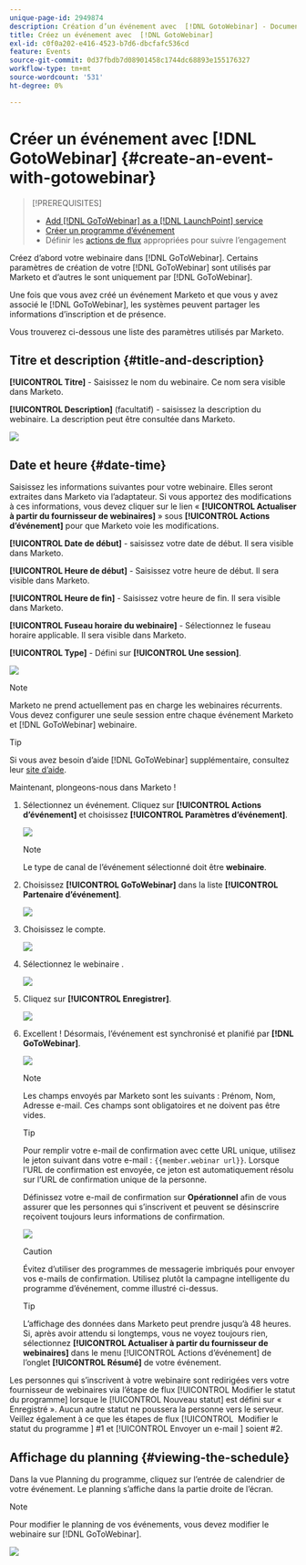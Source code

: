 ```yaml
---
unique-page-id: 2949874
description: Création d’un événement avec  [!DNL GotoWebinar] - Documents Marketo - Documentation du produit
title: Créez un événement avec  [!DNL GotoWebinar]
exl-id: c0f0a202-e416-4523-b7d6-dbcfafc536cd
feature: Events
source-git-commit: 0d37fbdb7d08901458c1744dc68893e155176327
workflow-type: tm+mt
source-wordcount: '531'
ht-degree: 0%

---
```


# Créer un événement avec [!DNL GotoWebinar] {#create-an-event-with-gotowebinar}

>[!PREREQUISITES]
>
>* [Add [!DNL GoToWebinar] as a [!DNL LaunchPoint] service](/help/marketo/product-docs/administration/additional-integrations/add-gotowebinar-as-a-launchpoint-service.md)
>* [Créer un programme d’événement](/help/marketo/product-docs/demand-generation/events/understanding-events/create-a-new-event-program.md)
>* Définir les [actions de flux](/help/marketo/product-docs/core-marketo-concepts/smart-campaigns/flow-actions/add-a-flow-step-to-a-smart-campaign.md) appropriées pour suivre l’engagement

Créez d’abord votre webinaire dans [!DNL GoToWebinar]. Certains paramètres de création de votre [!DNL GoToWebinar] sont utilisés par Marketo et d’autres le sont uniquement par [!DNL GoToWebinar].

Une fois que vous avez créé un événement Marketo et que vous y avez associé le [!DNL GoToWebinar], les systèmes peuvent partager les informations d’inscription et de présence.

Vous trouverez ci-dessous une liste des paramètres utilisés par Marketo.

## Titre et description {#title-and-description}

**[!UICONTROL Titre]** - Saisissez le nom du webinaire. Ce nom sera visible dans Marketo.

**[!UICONTROL Description]** (facultatif) - saisissez la description du webinaire. La description peut être consultée dans Marketo.

![](assets/image2015-5-28-15-3a1-3a36.png)

## Date et heure {#date-time}

Saisissez les informations suivantes pour votre webinaire. Elles seront extraites dans Marketo via l’adaptateur. Si vous apportez des modifications à ces informations, vous devez cliquer sur le lien « **[!UICONTROL Actualiser à partir du fournisseur de webinaires]** » sous **[!UICONTROL Actions d’événement]** pour que Marketo voie les modifications.

**[!UICONTROL Date de début]** - saisissez votre date de début. Il sera visible dans Marketo.

**[!UICONTROL Heure de début]** - Saisissez votre heure de début. Il sera visible dans Marketo.

**[!UICONTROL Heure de fin]** - Saisissez votre heure de fin. Il sera visible dans Marketo.

**[!UICONTROL Fuseau horaire du webinaire]** - Sélectionnez le fuseau horaire applicable. Il sera visible dans Marketo.

**[!UICONTROL Type]** - Défini sur **[!UICONTROL Une session]**.

![](assets/image2015-5-28-15-3a7-3a1.png)

>[!NOTE]
>
>Marketo ne prend actuellement pas en charge les webinaires récurrents. Vous devez configurer une seule session entre chaque événement Marketo et [!DNL GoToWebinar] webinaire.

>[!TIP]
>
>Si vous avez besoin d’aide [!DNL GoToWebinar] supplémentaire, consultez leur [site d’aide](https://support.logmeininc.com/gotowebinar).

Maintenant, plongeons-nous dans Marketo !

1. Sélectionnez un événement. Cliquez sur **[!UICONTROL Actions d’événement]** et choisissez **[!UICONTROL Paramètres d’événement]**.

   ![](assets/image2015-5-14-14-3a53-3a10.png)

   >[!NOTE]
   >
   >Le type de canal de l’événement sélectionné doit être **webinaire**.

1. Choisissez **[!UICONTROL GoToWebinar]** dans la liste **[!UICONTROL Partenaire d’événement]**.

   ![](assets/image2015-5-14-14-3a55-3a20.png)

1. Choisissez le compte.

   ![](assets/rtaimage-2.png)

1. Sélectionnez le webinaire .

   ![](assets/image2015-5-14-14-3a57-3a31.png)

1. Cliquez sur **[!UICONTROL Enregistrer]**.

   ![](assets/image2015-5-14-14-3a58-3a54.png)

1. Excellent ! Désormais, l’événement est synchronisé et planifié par **[!DNL GoToWebinar]**.

   ![](assets/image2015-5-14-15-3a0-3a47.png)

   >[!NOTE]
   >
   >Les champs envoyés par Marketo sont les suivants : Prénom, Nom, Adresse e-mail. Ces champs sont obligatoires et ne doivent pas être vides.

   >[!TIP]
   >
   >Pour remplir votre e-mail de confirmation avec cette URL unique, utilisez le jeton suivant dans votre e-mail : `{{member.webinar url}}`. Lorsque l’URL de confirmation est envoyée, ce jeton est automatiquement résolu sur l’URL de confirmation unique de la personne.
   >
   >Définissez votre e-mail de confirmation sur **Opérationnel** afin de vous assurer que les personnes qui s’inscrivent et peuvent se désinscrire reçoivent toujours leurs informations de confirmation.

   ![](assets/goto-webinar.png)

   >[!CAUTION]
   >
   >Évitez d’utiliser des programmes de messagerie imbriqués pour envoyer vos e-mails de confirmation. Utilisez plutôt la campagne intelligente du programme d’événement, comme illustré ci-dessus.

   >[!TIP]
   >
   >L’affichage des données dans Marketo peut prendre jusqu’à 48 heures. Si, après avoir attendu si longtemps, vous ne voyez toujours rien, sélectionnez **[!UICONTROL Actualiser à partir du fournisseur de webinaires]** dans le menu [!UICONTROL Actions d’événement] de l’onglet **[!UICONTROL Résumé]** de votre événement.

Les personnes qui s’inscrivent à votre webinaire sont redirigées vers votre fournisseur de webinaires via l’étape de flux [!UICONTROL Modifier le statut du programme] lorsque le [!UICONTROL Nouveau statut] est défini sur « Enregistré ». Aucun autre statut ne poussera la personne vers le serveur. Veillez également à ce que les étapes de flux [!UICONTROL &#x200B; Modifier le statut du programme &#x200B;] #1 et [!UICONTROL &#x200B; Envoyer un e-mail &#x200B;] soient #2.

## Affichage du planning  {#viewing-the-schedule}

Dans la vue Planning du programme, cliquez sur l’entrée de calendrier de votre événement. Le planning s’affiche dans la partie droite de l’écran.

>[!NOTE]
>
>Pour modifier le planning de vos événements, vous devez modifier le webinaire sur [!DNL GoToWebinar].

![](assets/image2015-5-14-15-3a3-3a13.png)
